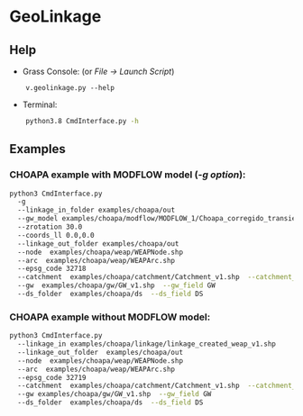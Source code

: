 # GeoLinkage

## Help
- Grass Console: (or  *File -> Launch Script*)
```
    v.geolinkage.py --help
```

- Terminal:
```bash
    python3.8 CmdInterface.py -h
```

## Examples
### CHOAPA example with MODFLOW model (*-g option*):

```bash
python3 CmdInterface.py
  -g
  --linkage_in_folder examples/choapa/out
  --gw_model examples/choapa/modflow/MODFLOW_1/Choapa_corregido_transiente4.nam
  --zrotation 30.0
  --coords_ll 0.0,0.0
  --linkage_out_folder examples/choapa/out
  --node  examples/choapa/weap/WEAPNode.shp
  --arc  examples/choapa/weap/WEAPArc.shp
  --epsg_code 32718
  --catchment  examples/choapa/catchment/Catchment_v1.shp  --catchment_field Catchment
  --gw  examples/choapa/gw/GW_v1.shp  --gw_field GW
  --ds_folder  examples/choapa/ds  --ds_field DS
```

### CHOAPA example without MODFLOW model:

```bash
python3 CmdInterface.py
  --linkage_in examples/choapa/linkage/linkage_created_weap_v1.shp
  --linkage_out_folder  examples/choapa/out
  --node  examples/choapa/weap/WEAPNode.shp
  --arc  examples/choapa/weap/WEAPArc.shp
  --epsg_code 32719
  --catchment  examples/choapa/catchment/Catchment_v1.shp  --catchment_field Catchment
  --gw examples/choapa/gw/GW_v1.shp  --gw_field GW
  --ds_folder  examples/choapa/ds  --ds_field DS
```
